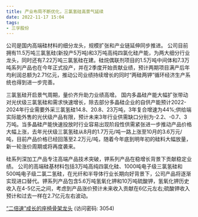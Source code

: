 ```yaml
---
title: 产业布局不断优化，三氯氢硅高景气延续
date: 2022-11-17 15:04
tags:
- 三孚股份
---
```

公司是国内高端硅材料的细分龙头，规模扩张和产业链延伸同步推进。
公司目前拥有11.5万吨三氯氢硅(新投产5万吨)和3万吨高纯四氯化硅产能，为两大细分行业龙头，同时还有7.22万吨三氯氢硅在建。硅烷偶联剂项目的1.5万吨中间体和7.3万吨系列产品也在今年正式投产，并在2季度开始贡献业绩，预计两期项目满产后年均利润总额为2.71亿元，推动公司业绩持续增长的同时“两硅两钾”循环经济生产系统也得到进一步完善。
<!-- more -->
三氯氢硅开启景气周期，量价齐升助力业绩高增。
国内多晶硅产能大幅扩张带动对光伏级三氯氢硅和需求快速增长，除去部分多晶硅企业的自供产能预计2022-2024年行业需要外采三氯氢硅14.8、20.8、23万吨，3年复合增速为44%;供给端实际能外售的光伏级产品有限，预计未来3年行业供需缺口分别为-2.2、-0.7、3万吨。当多晶硅产能快速投放时行业容易出现阶段性供需紧张进一步推动产品价格大幅上涨，去年光伏级三氯氢硅从8月的1.7万元/吨一路上涨至10月的3.6万元/吨，目前产品价格已经回落至2.2万元/吨，随着今年底到明年初的硅料大幅放量，新一轮涨价周期或将再度袭来。

硅系列深加工产品专注高端产品技术突破，钾系列产品在稳增长背景下贡献稳定业绩。
公司的高端硅基材料包括3万吨高纯四氯化硅、1000吨电子级三氯氢硅和500吨电子级二氯二氢硅，在光纤和半导体行业长期向好背景下，公司产品将逐渐实现进口替代。钾系列产品包含5.6万吨氢氧化钾和10万吨硫酸钾，氢氧化钾历史收入在4-5亿元之间，考虑到产品涨价预计未来收入贡献在6亿元左右;硫酸钾收入预计和过去一样在2.7亿元左右波动。

[“二倍速”成长的座椅骨架龙头](https://url12.ctfile.com/f/3948612-724737461-0eae90?p=3054)
(访问密码: 3054)




